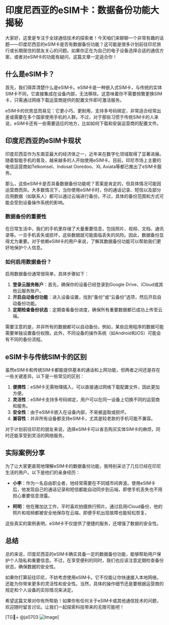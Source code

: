 # 印度尼西亚的eSIM卡：数据备份功能大揭秘

大家好，这里是专注于全球通信技术的探索者！今天咱们来聊聊一个非常有趣的话题——印度尼西亚的eSIM卡是否有数据备份功能？这可能是很多计划前往印尼旅行或长期居住的朋友关心的问题。如果你正在为自己的电子设备选择合适的通信方案，或者对eSIM卡的功能有疑问，这篇文章一定适合你！

## 什么是eSIM卡？

首先，我们得弄清楚什么是eSIM卡。eSIM卡是一种嵌入式SIM卡，与传统的实体SIM卡不同，它直接集成在设备内部，无法移除。这意味着你不需要频繁更换SIM卡，只需通过网络下载运营商提供的配置文件即可激活服务。

eSIM卡的优势显而易见：它更小巧、更耐用，支持多号码绑定，非常适合经常出差或需要在多个国家使用手机的人群。不过，对于那些习惯于传统SIM卡的人来说，eSIM卡还有一些需要适应的地方，比如如何下载和安装运营商的配置文件。

## 印度尼西亚的eSIM卡现状

印度尼西亚作为东南亚最大的经济体之一，近年来在数字化领域取得了显著进展。随着智能手机的普及，越来越多的人开始使用eSIM卡。目前，印尼市场上主要的电信运营商如Telkomsel、Indosat Ooredoo、XL Axiata等都已推出了eSIM卡服务。

那么，这些eSIM卡是否具备数据备份功能呢？答案是肯定的，但具体情况可能因运营商而异。大多数情况下，当你使用eSIM卡时，你的通话记录、短信以及部分应用数据（如联系人）都可以通过云端进行备份。不过，具体的备份范围和方式可能会受到设备操作系统的影响。

### 数据备份的重要性

在日常生活中，我们的手机里存储了大量重要信息，包括照片、视频、文档、通讯录等。一旦手机丢失或损坏，这些数据就可能面临丢失的风险。因此，数据备份显得尤为重要。对于依赖eSIM卡的用户来说，了解其数据备份功能可以帮助我们更好地保护个人信息。

### 如何启用数据备份？

启用数据备份通常很简单，具体步骤如下：

1. **登录云服务账户**：首先，确保你的设备已经登录到Google Drive、iCloud或其他云服务账户。
2. **开启自动备份功能**：进入设备设置，找到“备份”或“云备份”选项，然后开启自动备份功能。
3. **定期检查备份状态**：定期查看备份进度，确保所有重要数据都已成功上传至云端。

需要注意的是，并非所有的数据都可以自动备份。例如，某些应用程序的数据可能需要单独设置备份权限。此外，不同设备的操作系统（如Android和iOS）可能会有不同的备份流程。

## eSIM卡与传统SIM卡的区别

虽然eSIM卡和传统SIM卡都能提供基本的通话和上网功能，但两者之间还是存在一些关键差异。以下是一些常见的区别：

1. **便携性**：eSIM卡无需物理插入，可以直接通过网络下载配置文件，因此更加方便。
2. **灵活性**：eSIM卡支持多号码绑定，用户可以在同一设备上切换不同的运营商和服务。
3. **安全性**：由于eSIM卡嵌入在设备内部，不易被盗取或损坏。
4. **兼容性**：并非所有设备都支持eSIM卡，尤其是较老款的手机可能不兼容。

对于计划前往印尼的朋友来说，选择eSIM卡可以省去购买实体SIM卡的麻烦，同时还能享受到灵活的网络服务。

## 实际案例分享

为了让大家更直观地理解eSIM卡的数据备份功能，我特别采访了几位已经在印尼生活的用户。以下是他们的亲身经历：

- **小李**：作为一名自由职业者，他经常需要在不同城市间奔波。使用eSIM卡后，他发现自己的通话记录和短信都能自动同步到云端，即使手机丢失也不用担心重要信息泄露。
  
- **阿明**：他在雅加达工作，平时喜欢拍摄旅行照片。通过启用iCloud备份，他的照片和视频都被安全地保存在云端，即便手机出现故障也能轻松恢复。

这些真实的案例表明，eSIM卡不仅提供了便捷的服务，还增强了数据的安全性。

## 总结

总的来说，印度尼西亚的eSIM卡确实具备一定的数据备份功能，能够帮助用户保护个人隐私和重要信息。不过，在享受便利的同时，我们也应该注意定期检查备份状态，确保数据的安全性。

如果你打算前往印尼，不妨考虑使用eSIM卡。它不仅能让你快速接入本地网络，还能为你带来更多的灵活性和安全性。当然，具体的操作细节还是要根据运营商的规定和个人设备的实际情况来决定。

希望这篇文章对你有所帮助！如果你有任何关于eSIM卡或其他通信技术的问题，欢迎随时留言讨论。让我们一起探索科技带来的无限可能吧！

[TG💪+ @jx0703 ![Image](https://github.com/user-attachments/assets/dbca1d08-cadb-493c-b0ec-ad6f7a83f270)]